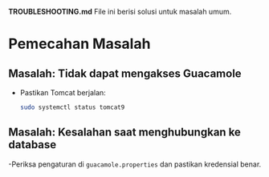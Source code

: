 **TROUBLESHOOTING.md**
File ini berisi solusi untuk masalah umum.

# Pemecahan Masalah

## Masalah: Tidak dapat mengakses Guacamole
- Pastikan Tomcat berjalan:
  ```bash
  sudo systemctl status tomcat9
## Masalah: Kesalahan saat menghubungkan ke database
-Periksa pengaturan di ```guacamole.properties``` dan pastikan kredensial benar.

